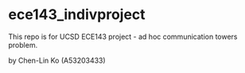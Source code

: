 # ece143_indivproject
This repo is for UCSD ECE143 project - ad hoc communication towers problem.

by Chen-Lin Ko (A53203433)

